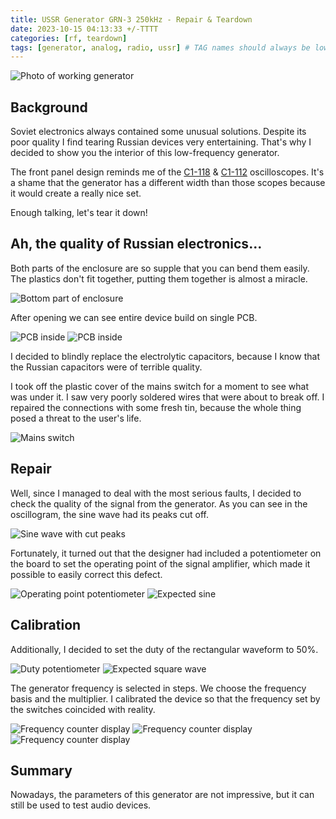 ```yaml
---
title: USSR Generator GRN-3 250kHz - Repair & Teardown
date: 2023-10-15 04:13:33 +/-TTTT
categories: [rf, teardown]
tags: [generator, analog, radio, ussr] # TAG names should always be lowercase
---
```


![Photo of working generator](/assets/posts_images/2023-10-14/IMG_20231005_091619.jpg)

## Background

Soviet electronics always contained some unusual solutions. Despite its poor quality I find tearing Russian devices very entertaining. That's why I decided to show you the interior of this low-frequency generator.

The front panel design reminds me of the [C1-118](https://danyk.cz/c1-118_en.html) & [C1-112](https://www.radiomuseum.org/r/unknown_c1_112a_s1_112.html) oscilloscopes. It's a shame that the generator has a different width than those scopes because it would create a really nice set.

Enough talking, let's tear it down!

## Ah, the quality of Russian electronics...

Both parts of the enclosure are so supple that you can bend them easily. The plastics don't fit together, putting them together is almost a miracle.

![Bottom part of enclosure](/assets/posts_images/2023-10-14/IMG_20231005_091730.jpg)

After opening we can see entire device build on single PCB.

![PCB inside](/assets/posts_images/2023-10-14/IMG_20231004_204319.jpg)
![PCB inside](/assets/posts_images/2023-10-14/IMG_20231004_210257.jpg)

I decided to blindly replace the electrolytic capacitors, because I know that the Russian capacitors were of terrible quality.

I took off the plastic cover of the mains switch for a moment to see what was under it. I saw very poorly soldered wires that were about to break off. I repaired the connections with some fresh tin, because the whole thing posed a threat to the user's life.

![Mains switch](/assets/posts_images/2023-10-14/IMG_20231004_211558.jpg)

## Repair

Well, since I managed to deal with the most serious faults, I decided to check the quality of the signal from the generator. As you can see in the oscillogram, the sine wave had its peaks cut off.

![Sine wave with cut peaks](/assets/posts_images/2023-10-14/IMG_20231004_212834.jpg)

Fortunately, it turned out that the designer had included a potentiometer on the board to set the operating point of the signal amplifier, which made it possible to easily correct this defect.

![Operating point potentiometer](/assets/posts_images/2023-10-14/IMG_20231004_213852.jpg)
![Expected sine](/assets/posts_images/2023-10-14/IMG_20231004_213003.jpg)

## Calibration

Additionally, I decided to set the duty of the rectangular waveform to 50%.

![Duty potentiometer](/assets/posts_images/2023-10-14/IMG_20231004_214008.jpg)
![Expected square wave](/assets/posts_images/2023-10-14/IMG_20231004_214019.jpg)

The generator frequency is selected in steps. We choose the frequency basis and the multiplier. I calibrated the device so that the frequency set by the switches coincided with reality.

![Frequency counter display](/assets/posts_images/2023-10-14/IMG_20231004_215614.jpg)
![Frequency counter display](/assets/posts_images/2023-10-14/IMG_20231004_215624.jpg)
![Frequency counter display](/assets/posts_images/2023-10-14/IMG_20231004_215634.jpg)

## Summary

Nowadays, the parameters of this generator are not impressive, but it can still be used to test audio devices.

